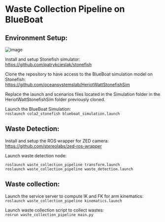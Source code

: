 # Waste Collection Pipeline on BlueBoat

## Environment Setup:

![image](https://github.com/user-attachments/assets/2d25fc98-3713-4953-b08d-357243eec0ed)

Install and setup Stonefish simulator: <br />
https://github.com/patrykcieslak/stonefish

Clone the repository to have access to the BlueBoat simulation model on Stonefish: <br />
https://github.com/oceansystemslab/HeriotWattStonefishSim

Replace the launch and scenarios files located in the Simulation folder in the HeriotWattStonefishSim folder previously cloned.

Launch the BlueBoat Simulation: <br />
`roslaunch cola2_stonefish blueboat_simulation.launch`

## Waste Detection:

Install and setup the ROS wrapper for ZED camera: <br />
https://github.com/stereolabs/zed-ros-wrapper

Launch waste detection node:
```
roslaunch waste_collection_pipeline transform.launch
roslaunch waste_collection_pipeline waste_detection.launch
```

## Waste collection: 

Launch the service server to compute IK and FK for arm kinematics: <br />
`roslaunch waste_collection_pipeline kinematics.launch`

Launch waste collection script to collect wastes: <br />
`rosrun waste_collection_pipeline main.py`
